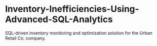 # Inventory-Inefficiencies-Using-Advanced-SQL-Analytics
SQL-driven inventory monitoring and optimization solution for the Urban Retail Co. company.
